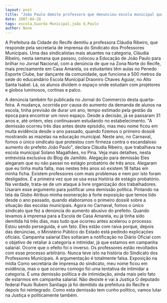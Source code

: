 ```yaml
---
layout: post
title: "João Paulo demite professora que denunciou escola municipal que funcionava em bar dançante"
date: 2007-04-28
tags: escola,Guarda Municipal,joão d,Paulo
author: None
---
```


A Prefeitura da Cidade do Recife demitiu a professora Cláudia Ribeiro, que responde pela secretaria de imprensa do Sindicato dos Professores Municipais.
Uma das sindicalistas mais atuantes na categoria, Cláudia Ribeiro, nesta semana que passou, colocou a Educação de João Paulo para brilhar no Jornal Nacional, com a denúncia de que na Zona Norte do Recife, mais precisamente em Casa Amarela, os estudantes têm aulas no Penedo Esporte Clube, bar dançante da comunidade, que funciona a 500 metros da sede do educandário Escola Municipal Draoniro Chaves Aguiar, no Alto Santa Isabel. Lá, os alunos dividem o espaço onde estudam com projetores e globos luminosos, cortinas e palco. 

A denúncia também foi publicada no Jornal do Commercio desta quarta-feira. A mudança, ocorrida por causa do aumento da demanda de alunos na escola, tinha previsão de durar um ano, tempo estimado pela gestão da época para encontrar um novo espaço. Desde a decisão, já se passaram 31 anos e, até ontem, eles continuavam estudando no estabelecimento.
\"A demissão ocorreu três dias antes deste epísódio, mas meu nome ficou em muita evidência desde o ano passado, quando fizemos o primeiro dossiê mostrando as mazelas na educação municipal. Neste ano, no Carnaval, fomos o único sindicato que protestou com firmeza contra o escandaloso aumento do prefeito João Paulo\", declara Cláudia Ribeiro, que trabalhava na escola municipal Solano Magalhães, no Pina.
Veja mais detalhes,&nbsp;nesta entrevista exclusiva do Blog de Jamildo.
Alegação para demissão
Eles alegaram que eu não passei no estágio probatório de três anos. Alegaram que eu tinha muita falta, mas nestes três anos só existem 18 faltas em minha ficha. Existem professores com mais problemas e nem por isto foram desligados. É a primeira vez que se usa essa história de estágio probatório. Na verdade, trata-se de um ataque à livre organização dos trabalhadores. Usaram esse argumento para justificar uma demissão política.
Pintando na tela da Globo
Atribuo minha exoneração à forte exposição que temos tido desde o ano passado, quando elaboramos o primeiro dossiê sobre a situação das escolas municipais. Agora no Carnaval, fomos o único sindicato que fez a denúncia do aumento abusivo do prefeito. Quando levamos à imprensa para a Escola de Casa Amarela, eu já tinha sido demitida há três dias, mas tudo que ocorreu antes acelerou o processo. Estou sendo perseguida, é um fato. Eles estão com raiva porque, depois das denúncias, o Ministério Público do Estado está pedindo explicações oficiais.
Campanha salarial
Eles soltaram a notificação no Diário Oficial com o objetivo de retaliar à categoria e intimidar, já que estamos em campanha salarial. Ocorre que o efeito foi o inverso. Os professores estão revoltados com esse processo arbitrário. Nunca teve isto na história do Sindicato dos Professores Municipais. A argumentação é totalmente falsa.
Exposição na mídia
Como secretária de imprensa do sindicato, meu nome ficou em evidência, mas o que ocorreu comogo foi uma tentativa de intimidar a categoria. É uma demissão política e de intimidação, ainda mais pelo fato de estarmos em campanha salarial.
Não desiste e vai à Justiça
O deputado federal Paulo Rubem Santiago já foi demitido da prefeitura do Recife e depois foi reintegrado. Como esta demissão tem cunho político, vamos lutar na Justiça e politicamente também. 